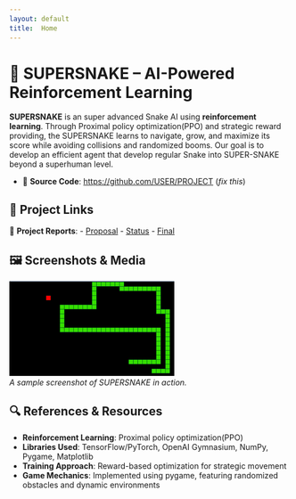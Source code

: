 ```yaml
---
layout: default
title:  Home
---
```

# 🐍 SUPERSNAKE – AI-Powered Reinforcement Learning

**SUPERSNAKE** is an super advanced Snake AI using **reinforcement learning**. Through Proximal policy optimization(PPO) and strategic reward providing, the SUPERSNAKE learns to navigate, grow, and maximize its score while avoiding collisions and randomized booms. Our goal is to develop an efficient agent that develop regular Snake into SUPER-SNAKE beyond a superhuman level.

- 📂 **Source Code**: https://github.com/USER/PROJECT (_fix this_)

## 🔗 Project Links

📄 **Project Reports**:
    - [Proposal](proposal.html)
    - [Status](status.html)
    - [Final](final.html)

## 🖼️ Screenshots & Media

![Project Screenshot](screenshots/snake.png)  
_A sample screenshot of SUPERSNAKE in action._

## 🔍 References & Resources

- **Reinforcement Learning**: Proximal policy optimization(PPO)
- **Libraries Used**: TensorFlow/PyTorch, OpenAI Gymnasium, NumPy, Pygame, Matplotlib
- **Training Approach**: Reward-based optimization for strategic movement
- **Game Mechanics**: Implemented using pygame, featuring randomized obstacles and dynamic environments

